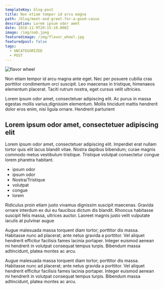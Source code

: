 ```yaml
---
templateKey: blog-post
title: Non etiam tempor id arcu magna 
path: /blog/meet-and-greet-for-a-good-cause
description: Lorem ipsum odor amet
date: 2018-11-9T20:15:10.000Z
image: /img/nab.jpeg
featuredimage: /img/flavor_wheel.jpg
featuredpost: false
tags:
  - UNCATEGORIZED
  - POST
---
```

![flavor wheel](/img/flavor_wheel.jpg)

Non etiam tempor id arcu magna ante eget. Nec per posuere cubilia cras porttitor condimentum
orci suscipit. Leo maecenas in tristique, himenaeos elementum placerat. Taciti rutrum nostra,
eget cursus velit ultricies.

Lorem ipsum odor amet, consectetuer adipiscing elit. Ac purus in massa egestas mollis varius;dignissim elementum. Mollis tincidunt mattis hendrerit dolor eros enim, nisi ligula ornare.
Hendrerit parturient

## Lorem ipsum odor amet, consectetuer adipiscing elit

Lorem ipsum odor amet, consectetuer adipiscing elit. Imperdiet erat nullam tortor quis elit lacus blandit vitae. Nostra dapibus bibendum; curae magnis commodo metus vestibulum tristique. Tristique volutpat consectetur congue lorem pharetra habitant.

* ipsum odor
* ipsum odor
* Nostra/Tristique
* volutpat
* congue
* lorem

Ridiculus proin etiam justo vivamus dignissim suscipit maecenas. Gravida ornare interdum ex dui eu faucibus dictum dis blandit. Rhoncus habitasse suscipit felis massa, ultrices auctor. Laoreet magnis justo velit vulputate iaculis at pulvinar augue

Augue malesuada massa torquent diam tortor; porttitor dis massa. Habitasse nunc ad placerat;
ante netus gravida a porttitor. Vel aliquet hendrerit efficitur facilisis fames lacinia portaper. Integer euismod aenean mi hendrerit in volutpat consequat tempus turpis. Bibendum massa adtincidunt, platea montes ac arcu.

Augue malesuada massa torquent diam tortor; porttitor dis massa. Habitasse nunc ad placerat;
ante netus gravida a porttitor. Vel aliquet hendrerit efficitur facilisis fames lacinia portaper. Integer euismod aenean mi hendrerit in volutpat consequat tempus turpis. Bibendum massa adtincidunt, platea montes ac arcu.

